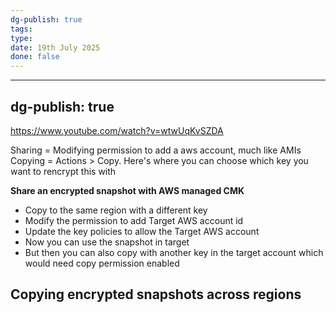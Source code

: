 ```yaml
---
dg-publish: true
tags: 
type: 
date: 19th July 2025
done: false
---
```


---
dg-publish: true
---

https://www.youtube.com/watch?v=wtwUqKvSZDA

Sharing = Modifying permission to add a aws account, much like AMIs
Copying = Actions > Copy. Here's where you can choose which key you want to rencrypt this with

**Share an encrypted snapshot with AWS managed CMK**
- Copy to the same region with a different key
- Modify the permission to add Target AWS account id
- Update the key policies to allow the Target AWS account
- Now you can use the snapshot in target
- But then you can also copy with another key in the target account which would need copy permission enabled

Copying encrypted snapshots across regions 
- 



